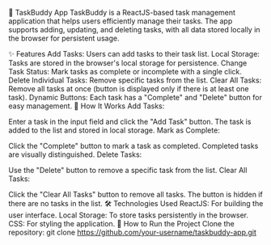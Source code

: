 🌟 TaskBuddy App
TaskBuddy is a ReactJS-based task management application that helps users efficiently manage their tasks. The app supports adding, updating, and deleting tasks, with all data stored locally in the browser for persistent usage.

✨ Features
Add Tasks: Users can add tasks to their task list.
Local Storage: Tasks are stored in the browser's local storage for persistence.
Change Task Status: Mark tasks as complete or incomplete with a single click.
Delete Individual Tasks: Remove specific tasks from the list.
Clear All Tasks: Remove all tasks at once (button is displayed only if there is at least one task).
Dynamic Buttons: Each task has a "Complete" and "Delete" button for easy management.
🔧 How It Works
Add Tasks:

Enter a task in the input field and click the "Add Task" button.
The task is added to the list and stored in local storage.
Mark as Complete:

Click the "Complete" button to mark a task as completed.
Completed tasks are visually distinguished.
Delete Tasks:

Use the "Delete" button to remove a specific task from the list.
Clear All Tasks:

Click the "Clear All Tasks" button to remove all tasks.
The button is hidden if there are no tasks in the list.
🛠️ Technologies Used
ReactJS: For building the user interface.
Local Storage: To store tasks persistently in the browser.
CSS: For styling the application.
🚀 How to Run the Project
Clone the repository:
git clone https://github.com/your-username/taskbuddy-app.git

